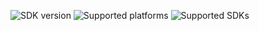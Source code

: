 ![SDK version](https://badgen.net/pub/sdk-version/{{project_id}}?style=for-the-badge)
![Supported platforms](https://badgen.net/pub/flutter-platform/{{project_id}}?style=for-the-badge)
![Supported SDKs](https://badgen.net/pub/dart-platform/{{project_id}}?style=for-the-badge)
